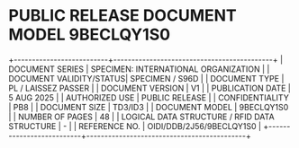 # PUBLIC RELEASE DOCUMENT MODEL 9BECLQY1S0
+--------------------------+--------------------------------------------+
| DOCUMENT SERIES | SPECIMEN: INTERNATIONAL ORGANIZATION |
| DOCUMENT VALIDITY/STATUS| SPECIMEN / S96D |
| DOCUMENT TYPE | PL / LAISSEZ PASSER |
| DOCUMENT VERSION | V1 |
| PUBLICATION DATE | 5 AUG 2025 |
| AUTHORIZED USE | PUBLIC RELEASE |
| CONFIDENTIALITY | PB8 |
| DOCUMENT SIZE | TD3/ID3 |
| DOCUMENT MODEL | 9BECLQY1S0 |
| NUMBER OF PAGES | 48 |
| LOGICAL DATA STRUCTURE / RFID DATA STRUCTURE | - |
| REFERENCE NO. | OIDI/DDB/2J56/9BECLQY1S0 |
+--------------------------+--------------------------------------------+
